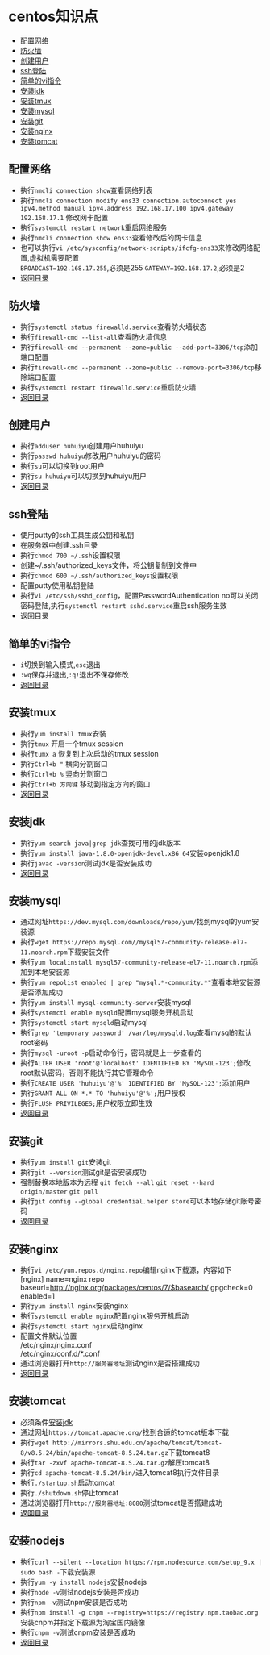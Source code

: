# centos知识点 
- [配置网络](#配置网络)  
- [防火墙](#防火墙)  
- [创建用户](#创建用户)  
- [ssh登陆](#ssh登陆)  
- [简单的vi指令](#简单的vi指令)  
- [安装jdk](#安装jdk)  
- [安装tmux](#安装tmux)  
- [安装mysql](#安装mysql)  
- [安装git](#安装git)  
- [安装nginx](#安装nginx)  
- [安装tomcat](#安装tomcat)  

## 配置网络   
- 执行`nmcli connection show`查看网络列表
- 执行`nmcli connection modify ens33 connection.autoconnect yes ipv4.method manual ipv4.address 192.168.17.100 ipv4.gateway 192.168.17.1` 修改网卡配置
- 执行`systemctl restart network`重启网络服务
- 执行`nmcli connection show ens33`查看修改后的网卡信息
- 也可以执行`vi /etc/sysconfig/network-scripts/ifcfg-ens33`来修改网络配置,虚拟机需要配置  
   `BROADCAST=192.168.17.255`,必须是255
   `GATEWAY=192.168.17.2`,必须是2
- [返回目录](#centos知识点)

## 防火墙   
- 执行`systemctl status firewalld.service`查看防火墙状态
- 执行`firewall-cmd --list-all`查看防火墙信息
- 执行`firewall-cmd --permanent --zone=public --add-port=3306/tcp`添加端口配置
- 执行`firewall-cmd --permanent --zone=public --remove-port=3306/tcp`移除端口配置
- 执行`systemctl restart firewalld.service`重启防火墙
- [返回目录](#centos知识点)

## 创建用户  
- 执行`adduser huhuiyu`创建用户huhuiyu
- 执行`passwd huhuiyu`修改用户huhuiyu的密码
- 执行`su`可以切换到root用户
- 执行`su huhuiyu`可以切换到huhuiyu用户
- [返回目录](#centos知识点)

## ssh登陆  
- 使用putty的ssh工具生成公钥和私钥
- 在服务器中创建.ssh目录
- 执行`chmod 700 ~/.ssh`设置权限
- 创建~/.ssh/authorized_keys文件，将公钥复制到文件中
- 执行`chmod 600 ~/.ssh/authorized_keys`设置权限
- 配置putty使用私钥登陆
- 执行`vi /etc/ssh/sshd_config`，配置PasswordAuthentication no可以关闭密码登陆,执行`systemctl restart sshd.service`重启ssh服务生效
- [返回目录](#centos知识点)

## 简单的vi指令 
- `i`切换到输入模式,`esc`退出
- `:wq`保存并退出,`:q!`退出不保存修改
- [返回目录](#centos知识点)

## 安装tmux  
- 执行`yum install tmux`安装
- 执行`tmux` 开启一个tmux session
- 执行`tumx a` 恢复到上次启动的tmux session
- 执行`Ctrl+b "` 横向分割窗口 
- 执行`Ctrl+b %` 竖向分割窗口
- 执行`Ctrl+b 方向键` 移动到指定方向的窗口
- [返回目录](#centos知识点)

## 安装jdk  
- 执行`yum search java|grep jdk`查找可用的jdk版本
- 执行`yum install java-1.8.0-openjdk-devel.x86_64`安装openjdk1.8
- 执行`javac -version`测试jdk是否安装成功
- [返回目录](#centos知识点)

## 安装mysql  
- 通过网址`https://dev.mysql.com/downloads/repo/yum/`找到mysql的yum安装源
- 执行`wget https://repo.mysql.com//mysql57-community-release-el7-11.noarch.rpm`下载安装文件
- 执行`yum localinstall mysql57-community-release-el7-11.noarch.rpm`添加到本地安装源
- 执行`yum repolist enabled | grep "mysql.*-community.*"`查看本地安装源是否添加成功
- 执行`yum install mysql-community-server`安装mysql
- 执行`systemctl enable mysqld`配置mysql服务开机启动
- 执行`systemctl start mysqld`启动mysql
- 执行`grep 'temporary password' /var/log/mysqld.log`查看mysql的默认root密码
- 执行`mysql -uroot -p`启动命令行，密码就是上一步查看的
- 执行`ALTER USER 'root'@'localhost' IDENTIFIED BY 'MySQL-123';`修改root默认密码，否则不能执行其它管理命令
- 执行`CREATE USER 'huhuiyu'@'%' IDENTIFIED BY 'MySQL-123';`添加用户
- 执行`GRANT ALL ON *.* TO 'huhuiyu'@'%';`用户授权
- 执行`FLUSH PRIVILEGES;`用户权限立即生效
- [返回目录](#centos知识点)

## 安装git  
- 执行`yum install git`安装git
- 执行`git --version`测试git是否安装成功
- 强制替换本地版本为远程
  `git fetch --all`
  `git reset --hard origin/master`
  `git pull`  
- 执行`git config --global credential.helper store`可以本地存储git账号密码
- [返回目录](#centos知识点)

## 安装nginx  
- 执行`vi /etc/yum.repos.d/nginx.repo`编辑nginx下载源，内容如下  
  [nginx]
  name=nginx repo
  baseurl=http://nginx.org/packages/centos/7/$basearch/
  gpgcheck=0
  enabled=1  
- 执行`yum install nginx`安装nginx
- 执行`systemctl enable nginx`配置nginx服务开机启动
- 执行`systemctl start nginx`启动nginx
- 配置文件默认位置  
  /etc/nginx/nginx.conf  
  /etc/nginx/conf.d/*.conf  
- 通过浏览器打开`http://服务器地址`测试nginx是否搭建成功
- [返回目录](#centos知识点)

## 安装tomcat  
- 必须条件[安装jdk](#安装jdk)
- 通过网址`https://tomcat.apache.org/`找到合适的tomcat版本下载
- 执行`wget http://mirrors.shu.edu.cn/apache/tomcat/tomcat-8/v8.5.24/bin/apache-tomcat-8.5.24.tar.gz`下载tomcat8
- 执行`tar -zxvf apache-tomcat-8.5.24.tar.gz`解压tomcat8
- 执行`cd apache-tomcat-8.5.24/bin/`进入tomcat8执行文件目录
- 执行`./startup.sh`启动tomcat
- 执行`./shutdown.sh`停止tomcat
- 通过浏览器打开`http://服务器地址:8080`测试tomcat是否搭建成功
- [返回目录](#centos知识点)

## 安装nodejs  
- 执行`curl --silent --location https://rpm.nodesource.com/setup_9.x | sudo bash -`下载安装源
- 执行`yum -y install nodejs`安装nodejs
- 执行`node -v`测试nodejs安装是否成功
- 执行`npm -v`测试npm安装是否成功
- 执行`npm install -g cnpm --registry=https://registry.npm.taobao.org`安装cnpm并指定下载源为淘宝国内镜像  
- 执行`cnpm -v`测试cnpm安装是否成功
- [返回目录](#centos知识点)